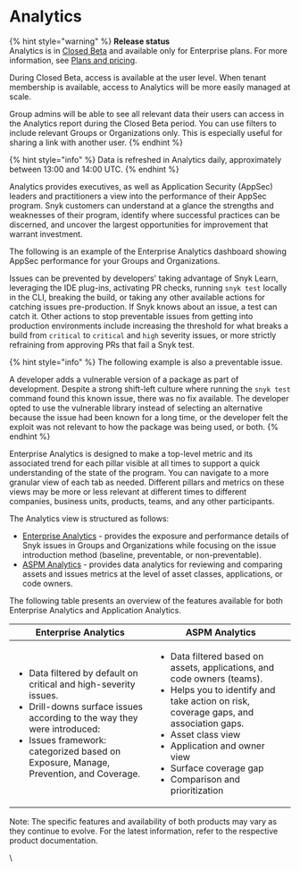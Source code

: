 # Analytics

{% hint style="warning" %}
**Release status**\
Analytics is in [Closed Beta](../../getting-started/snyk-release-process.md#closed-beta) and available only for Enterprise plans. For more information, see [Plans and pricing](https://snyk.io/plans).

During Closed Beta, access is available at the user level. When tenant membership is available, access to Analytics will be more easily managed at scale.

Group admins will be able to see all relevant data their users can access in the  Analytics report during the Closed Beta period. You can use filters to include relevant Groups or Organizations only. This is especially useful for sharing a link with another user.
{% endhint %}

{% hint style="info" %}
Data is refreshed in Analytics daily, approximately between 13:00 and 14:00 UTC.
{% endhint %}

Analytics provides executives, as well as Application Security (AppSec) leaders and practitioners a view into the performance of their AppSec program. Snyk customers can understand at a glance the strengths and weaknesses of their program, identify where successful practices can be discerned, and uncover the largest opportunities for improvement that warrant investment.

The following is an example of the Enterprise Analytics dashboard showing AppSec performance for your Groups and Organizations.&#x20;

Issues can be prevented by developers' taking advantage of Snyk Learn, leveraging the IDE plug-ins, activating PR checks, running `snyk test` locally in the CLI, breaking the build, or taking any other available actions for catching issues pre-production. If Snyk knows about an issue, a test can catch it. Other actions to stop preventable issues from getting into production environments include increasing the threshold for what breaks a build from `critical` to `critical` and `high` severity issues, or more strictly refraining from approving PRs that fail a Snyk test.

{% hint style="info" %}
The following example is also a preventable issue.

A developer adds a vulnerable version of a package as part of development. Despite a strong shift-left culture where running the `snyk test` command found this known issue, there was no fix available. The developer opted to use the vulnerable library instead of selecting an alternative because the issue had been known for a long time, or the developer felt the exploit was not relevant to how the package was being used, or both.
{% endhint %}

Enterprise Analytics is designed to make a top-level metric and its associated trend for each pillar visible at all times to support a quick understanding of the state of the program. You can navigate to a more granular view of each tab as needed. Different pillars and metrics on these views may be more or less relevant at different times to different companies, business units, products, teams, and any other participants.&#x20;

The Analytics view is structured as follows:

* [Enterprise Analytics](enterprise-analytics.md) - provides the exposure and performance details of Snyk issues in Groups and Organizations while focusing on the issue introduction method (baseline, preventable, or non-preventable).
* [ASPM Analytics](aspm-analytics/) - provides data analytics for reviewing and comparing assets and issues metrics at the level of asset classes, applications, or code owners.

The following table presents an overview of the features available for both Enterprise Analytics and Application Analytics.

| Enterprise Analytics                                                                                                                                                                                                                                      | ASPM Analytics                                                                                                                                                                                                                                                                                                     |
| --------------------------------------------------------------------------------------------------------------------------------------------------------------------------------------------------------------------------------------------------------- | ------------------------------------------------------------------------------------------------------------------------------------------------------------------------------------------------------------------------------------------------------------------------------------------------------------------ |
| <ul><li>Data filtered by default on critical and high-severity issues.</li><li>Drill-downs surface issues according to the way they were introduced:</li><li>Issues framework: categorized based on Exposure, Manage, Prevention, and Coverage.</li></ul> | <ul><li>Data filtered based on assets, applications, and code owners (teams).</li><li>Helps you to identify and take action on risk, coverage gaps, and association gaps.</li><li>Asset class view</li><li>Application and owner view</li><li>Surface coverage gap</li><li>Comparison and prioritization</li></ul> |

Note: The specific features and availability of both products may vary as they continue to evolve. For the latest information, refer to the respective product documentation.

\\
